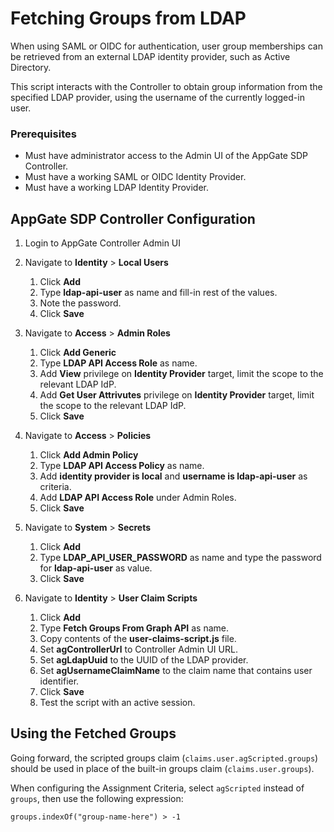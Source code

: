# Fetching Groups from LDAP

When using SAML or OIDC for authentication, user group memberships can be retrieved from an external LDAP identity provider, such as Active Directory.

This script interacts with the Controller to obtain group information from the specified LDAP provider, using the username of the currently logged-in user.

### Prerequisites

* Must have administrator access to the Admin UI of the AppGate SDP Controller.
* Must have a working SAML or OIDC Identity Provider.
* Must have a working LDAP Identity Provider.

## AppGate SDP Controller Configuration

1. Login to AppGate Controller Admin UI

1. Navigate to **Identity** > **Local Users**
    1. Click **Add**
    1. Type **ldap-api-user** as name and fill-in rest of the values.
    1. Note the password.
    1. Click **Save**

1. Navigate to **Access** > **Admin Roles**
    1. Click **Add Generic**
    1. Type **LDAP API Access Role** as name.
    1. Add **View** privilege on **Identity Provider** target, limit the scope to the relevant LDAP IdP.
    1. Add **Get User Attrivutes** privilege on **Identity Provider** target, limit the scope to the relevant LDAP IdP.
    1. Click **Save**

1. Navigate to **Access** > **Policies**
    1. Click **Add Admin Policy**
    1. Type **LDAP API Access Policy** as name.
    1. Add **identity provider is local** and **username is ldap-api-user** as criteria.
    1. Add **LDAP API Access Role** under Admin Roles.
    1. Click **Save**

1. Navigate to **System** > **Secrets**
    1. Click **Add**
    1. Type **LDAP_API_USER_PASSWORD** as name and type the password for **ldap-api-user** as value.
    1. Click **Save**

1. Navigate to **Identity** > **User Claim Scripts**
    1. Click **Add**
    1. Type **Fetch Groups From Graph API** as name.
    1. Copy contents of the **user-claims-script.js** file.
    1. Set **agControllerUrl** to Controller Admin UI URL.
    1. Set **agLdapUuid** to the UUID of the LDAP provider.
    1. Set **agUsernameClaimName** to the claim name that contains user identifier.
    1. Click **Save**
    1. Test the script with an active session.

## Using the Fetched Groups

Going forward, the scripted groups claim (`claims.user.agScripted.groups`) should be used in place of the built-in groups claim (`claims.user.groups`).

When configuring the Assignment Criteria, select `agScripted` instead of `groups`, then use the following expression:

`groups.indexOf("group-name-here") > -1`
